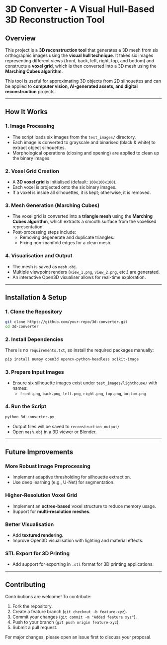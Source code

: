 # 3D Converter - A Visual Hull-Based 3D Reconstruction Tool

## Overview

This project is a **3D reconstruction tool** that generates a 3D mesh from six orthographic images using the **visual hull technique**. It takes six images representing different views (front, back, left, right, top, and bottom) and constructs a **voxel grid**, which is then converted into a 3D mesh using the **Marching Cubes algorithm**.

This tool is useful for approximating 3D objects from 2D silhouettes and can be applied to **computer vision, AI-generated assets, and digital reconstruction** projects.

---

## How It Works

### 1. **Image Processing**
- The script loads six images from the `test_images/` directory.
- Each image is converted to grayscale and binarised (black & white) to extract object silhouettes.
- Morphological operations (closing and opening) are applied to clean up the binary images.

### 2. **Voxel Grid Creation**
- A **3D voxel grid** is initialised (default: `100x100x100`).
- Each voxel is projected onto the six binary images.
- If a voxel is inside all silhouettes, it is kept; otherwise, it is removed.

### 3. **Mesh Generation (Marching Cubes)**
- The voxel grid is converted into a **triangle mesh** using the **Marching Cubes algorithm**, which extracts a smooth surface from the voxelised representation.
- Post-processing steps include:
  - Removing degenerate and duplicate triangles.
  - Fixing non-manifold edges for a clean mesh.

### 4. **Visualisation and Output**
- The mesh is saved as `mesh.obj`.
- Multiple viewpoint renders (`view_1.png`, `view_2.png`, etc.) are generated.
- An interactive Open3D visualiser allows for real-time exploration.

---

## Installation & Setup

### **1. Clone the Repository**
```sh
git clone https://github.com/your-repo/3d-converter.git
cd 3d-converter
```

### **2. Install Dependencies**
There is no `requirements.txt`, so install the required packages manually:
```sh
pip install numpy open3d opencv-python-headless scikit-image
```

### **3. Prepare Input Images**
- Ensure six silhouette images exist under `test_images/lighthouse/` with names:
  - `front.png`, `back.png`, `left.png`, `right.png`, `top.png`, `bottom.png`

### **4. Run the Script**
```sh
python 3d_converter.py
```

- Output files will be saved to `reconstruction_output/`
- Open `mesh.obj` in a 3D viewer or Blender.

---

## Future Improvements

### **More Robust Image Preprocessing**
- Implement adaptive thresholding for silhouette extraction.
- Use deep learning (e.g., U-Net) for segmentation.

### **Higher-Resolution Voxel Grid**
- Implement an **octree-based** voxel structure to reduce memory usage.
- Support for **multi-resolution meshes**.

### **Better Visualisation**
- Add **textured rendering**.
- Improve Open3D visualisation with lighting and material effects.

### **STL Export for 3D Printing**
- Add support for exporting in `.stl` format for 3D printing applications.

---

## Contributing

Contributions are welcome! To contribute:
1. Fork the repository.
2. Create a feature branch (`git checkout -b feature-xyz`).
3. Commit your changes (`git commit -m "Added feature xyz"`).
4. Push to your branch (`git push origin feature-xyz`).
5. Submit a pull request.

For major changes, please open an issue first to discuss your proposal.

